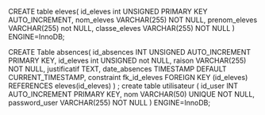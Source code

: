 

CREATE table eleves(
    id_eleves int UNSIGNED PRIMARY KEY AUTO_INCREMENT,
    nom_eleves VARCHAR(255) NOT NULL,
    prenom_eleves VARCHAR(255) not NULL,
    classe_eleves VARCHAR(255) NOT NULL
)
ENGINE=InnoDB;

CREATE Table absences(
    id_absences INT UNSIGNED AUTO_INCREMENT PRIMARY KEY,
    id_eleves int UNSIGNED not NULL,
    raison VARCHAR(255) NOT NULL,
    justificatif TEXT,
    date_absences TIMESTAMP DEFAULT CURRENT_TIMESTAMP,
    constraint fk_id_eleves FOREIGN KEY (id_eleves) REFERENCES eleves(id_eleves) 
)
;
create table utilisateur (
    id_user INT AUTO_INCREMENT PRIMARY KEY,
    nom VARCHAR(50) UNIQUE NOT NULL,
    password_user VARCHAR(255) NOT NULL
)
ENGINE=InnoDB;